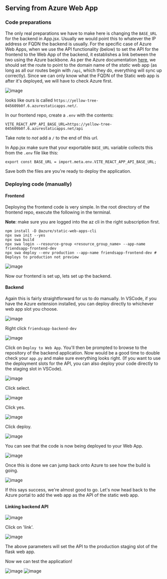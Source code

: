 ## Serving from Azure Web App
### Code preparations
The only real preparations we have to make here is changing the `BASE_URL` for the backend in App.jsx. Usually we would point this to whatever the IP address or FQDN the backend is usually. For the specific case of Azure Web Apps, when we use the API functionality (below) to set the API for the frontend to the Web App of the backend, it establishes a link between the two using the Azure backbone. As per the Azure documentation [here](https://learn.microsoft.com/en-us/azure/static-web-apps/apis-app-service), we should set the route to point to the domain name of the *static* web app (as long as all our routes begin with `/api`, which they do, everything will sync up correctly). Since we can only know what the FQDN of the Static web app is after it's deployed, we will have to check Azure first.

![image](https://github.com/user-attachments/assets/46414521-6d5c-4f16-8088-0dd2e4cf009f)

looks like ours is called `https://yellow-tree-045609b0f.6.azurestaticapps.net/`. 

In our frontend repo, create a `.env` with the contents:
```
VITE_REACT_APP_API_BASE_URL=https://yellow-tree-045609b0f.6.azurestaticapps.net/api
```
Take note to *not* add a `/` to the end of this url. 

In App.jsx make sure that your exportable `BASE_URL` variable collects this from the `.env` file like this:
```
export const BASE_URL = import.meta.env.VITE_REACT_APP_API_BASE_URL;
```
Save both the files are you're ready to deploy the application. 
### Deploying code (manually)
#### Frontend
Deploying the frontend code is very simple. In the root directory of the frontend repo, execute the following in the terminal.

**Note**: make sure you are logged into the az cli in the right subscription first.
```
npm install -D @azure/static-web-apps-cli
npx swa init --yes
npx swa build
npx swa login --resource-group <resource_group_name> --app-name friendsapp-frontend-dev
npx swa deploy --env production --app-name friendsapp-frontend-dev # Deploys to production not preview
```

![image](https://github.com/user-attachments/assets/b0f74356-373b-46cf-8fda-585518b77d17)

Now our frontend is set up, lets set up the backend.
#### Backend
Again this is fairly straightforward for us to do manually. In VSCode, if you have the Azure extension installed, you can deploy directly to whichever web app slot you choose.

![image](https://github.com/user-attachments/assets/202badf2-04c3-4829-83d1-bbfd525ecbb7)

Right click `friendsapp-backend-dev`

![image](https://github.com/user-attachments/assets/fb0daa4f-ad9a-4778-8d94-a858b0aab56d)

Click on `Deploy to Web App`. You'll then be prompted to browse to the repository of the backend application. Now would be a good time to double check your `app.py` and make sure everything looks right. (If you want to use the deployment slots for the API, you can also deploy your code directly to the staging slot in VSCode).

![image](https://github.com/user-attachments/assets/2dac7d8e-8351-4a02-acea-6828ae891a42)

Click select.

![image](https://github.com/user-attachments/assets/0998c52a-d957-44e2-8a72-855f951c86c4)

Click yes.

![image](https://github.com/user-attachments/assets/fd54c0cb-ca0f-4f80-a0e8-515e1f4a3afb)

Click deploy.

![image](https://github.com/user-attachments/assets/0dba977f-e72d-4a06-bf33-8c574560ebe3)

You can see that the code is now being deployed to your Web App.

![image](https://github.com/user-attachments/assets/460fbb23-9d25-42c6-a173-041b2b880c73)

Once this is done we can jump back onto Azure to see how the build is going.

![image](https://github.com/user-attachments/assets/731db2cd-e7c1-4b85-ad52-8da509f1d1c5)

If this says success, we're almost good to go. Let's now head back to the Azure portal to add the web app as the API of the static web app.

#### Linking backend API

![image](https://github.com/user-attachments/assets/65cde642-3874-49d1-9c3d-3830a8dc8eba)

Click on 'link'.

![image](https://github.com/user-attachments/assets/fad8cc47-f797-4684-99fe-925574c8e21c)

The above parameters will set the API to the production staging slot of the flask web app.

Now we can test the application!

![image](https://github.com/user-attachments/assets/c1c2d96b-4a81-4e45-8605-e66628386ee4)
![image](https://github.com/user-attachments/assets/45d7fb1d-6d8e-4ded-adba-9d2366f6a9c3)











